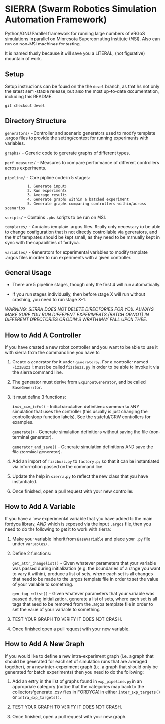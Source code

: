 # SIERRA (Swarm Robotics Simulation Automation Framework)

Python/GNU Parallel framework for running large numbers of ARGoS simulations
in parallel on Minnesota Supercomuting Institute (MSI). Also can run on
non-MSI machines for testing.

It is named thusly because it will save you a LITERAL, (not figurative) mountain
of work.

## Setup

Setup instructions can be found on the the `devel` branch, as that hs not only
the latest semi-stable release, but also the most up-to-date documentation,
including this README.


    git checkout devel

## Directory Structure

`generators/` - Controller and scenario generators used to modify template
                .argos files to provide the setting/context for running
                experiments with variables.

`graphs/` - Generic code to generate graphs of different types.

`perf_measures/` - Measures to compare performance of different controllers
                   across experiments.

`pipeline/` - Core pipline code in 5 stages:

              1. Generate inputs
              2. Run experiments
              3. Average results
              4. Generate graphs within a batched experiment
              5. Generate graphs comparing controllers within/across scenarios

`scripts/` - Contains `.pbs` scripts to be run on MSI.

`templates/` - Contains template .argos files. Really only necessary to be able
               to change configuration that is not directly controllable via
               generators, and the # of templates should be kept small, as they
               need to be manually kept in sync with the capabilities of
               fordyca.

`variables/` - Generators for experimental variables to modify template .argos
               files in order to run experiments with a given controller.

## General Usage

- There are 5 pipeline stages, though only the first 4 will run automatically.

- If you run stages individually, then before stage X will run without crashing,
  you need to run stage X-1.

*WARNING: SIERRA DOES NOT DELETE DIRECTORIES FOR YOU. ALWAYS MAKE SURE YOU RUN
DIFFERENT EXPERIMENTS (BATCH OR NOT) IN DIFFERENT DIRECTORIES OR ODIN'S WRATH
MAY FALL UPON THEE.*

## How to Add A Controller

If you have created a new robot controller and you want to be able to use it
with sierra from the command line you have to:

1. Create a generator for it under `generators/`. For a controller named
   `FizzBuzz` it must be called `fizzbuzz.py` in order to be able to invoke it
   via the sierra command line.

2. The generator must derive from `ExpInputGenerator`, and be called
   `BaseGenerator`.

3. It must define 3 functions:

   `init_sim_defs()` - Initial simulation definitions common to ANY simulation
   that uses the controller (this usually is just changing the controller/loop
   function labels). See the stateful/CRW controllers for examples.

   `generate()` - Generate simulation definitions without saving the file
   (non-terminal generator).

   `generator_and_save()` - Generate simulation definitions AND save the file
   (terminal generator).

4. Add an import of `fizzbuzz.py` to `factory.py` so that it can be instantiated
   via information passed on the command line.

5. Update the help in `sierra.py` to reflect the new class that you have instantiated.

6. Once finished, open a pull request with your new controller.

## How to Add A Variable

If you have a new experimental variable that you have added to the main fordyca
library, *AND* which is exposed via the input `.argos` file, then you need to do
the following to get it to work with sierra:

1. Make your variable inherit from `BaseVariable` and place your `.py` file
   under `variables/`.

2. Define 2 functions:

   `get_attr_changelist()` - Given whatever parameters that your variable was
   passed during initialization (e.g. the boundaries of a range you want to vary
   it within), produce a list of sets, where each set is all changes that need
   to be made to the .argos template file in order to set the value of your
   variable to something.

   `gen_tag_rmlist()` - Given whatever parameters that your variable was passed
   during initialization, generate a list of sets, where each set is all tags
   that need to be removed from the .argos template file in order to set the
   value of your variable to something.

3. TEST YOUR GRAPH TO VERIFY IT DOES NOT CRASH.

4. Once finished open a pull request with your new variable.

## How to Add A New Graph

If you would like to define a new intra-experiment graph (i.e. a graph that
should be generated for each set of simulation runs that are averaged together),
or a new inter-experiment graph (i.e. a graph that should only be generated for
batch experiments) then you need to do the following:

1. Add an entry in the list of graphs found in `exp_pipeline.py` in an
   appropriate category (notice that the categories map back to the
   collectors/generate .csv files in FORDYCA) in either `inter_exp_targets()` or
   `intra_exp_targets()`.

2. TEST YOUR GRAPH TO VERIFY IT DOES NOT CRASH.

3. Once finished, open a pull request with your new graph.

